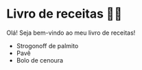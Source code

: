 # Livro de receitas :woman_cook:

Olá! Seja bem-vindo ao meu livro de receitas!

- Strogonoff de palmito
- Pavê
- Bolo de cenoura
